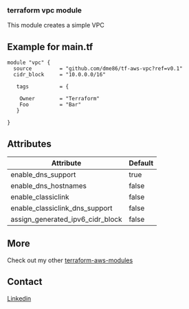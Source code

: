 ### terraform vpc module

This module creates a simple VPC

## Example for main.tf

```hcl
module "vpc" {
  source         = "github.com/dme86/tf-aws-vpc?ref=v0.1"
  cidr_block     = "10.0.0.0/16"

   tags          = {

    Owner        = "Terraform"
    Foo          = "Bar"
   }

}
```

## Attributes
|Attribute|Default|
|--|--|
|enable_dns_support|true|
|enable_dns_hostnames|false|
|enable_classiclink|false|
|enable_classiclink_dns_support|false|
|assign_generated_ipv6_cidr_block|false|

## More

Check out my other [terraform-aws-modules](https://github.com/dme86?tab=repositories&q=tf-aws)

## Contact

[Linkedin](https://www.linkedin.com/in/dmeier86/)
